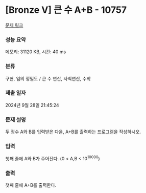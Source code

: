 # [Bronze V] 큰 수 A+B - 10757 

[문제 링크](https://www.acmicpc.net/problem/10757) 

### 성능 요약

메모리: 31120 KB, 시간: 40 ms

### 분류

구현, 임의 정밀도 / 큰 수 연산, 사칙연산, 수학

### 제출 일자

2024년 9월 28일 21:45:24

### 문제 설명

<p>두 정수 A와 B를 입력받은 다음, A+B를 출력하는 프로그램을 작성하시오.</p>

### 입력 

 <p>첫째 줄에 A와 B가 주어진다. (0 < A,B < 10<sup>10000</sup>)</p>

### 출력 

 <p>첫째 줄에 A+B를 출력한다.</p>

